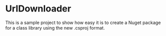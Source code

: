 # UrlDownloader
This is a sample project to show how easy it is to create a Nuget package for a class library using the new .csproj format.
